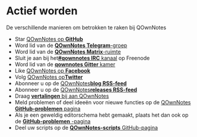 # Actief worden

De verschillende manieren om betrokken te raken bij QOwnNotes

- Star [QOwnNotes op **GitHub**](https://github.com/pbek/QOwnNotes)
- Word lid van de [ **QOwnNotes Telegram**-groep](https://t.me/QOwnNotes)
- Word lid van de [**QOwnNotes Matrix**-ruimte](https://app.element.io/#/room/#qownnotes:matrix.org)
- Sluit je aan bij het[**#qownnotes IRC** kanaal](https://kiwiirc.com/client/irc.freenode.net/#qownnotes) op Freenode
- Word lid van de [**qownnotes Gitter** kamer](https://gitter.im/qownnotes/qownnotes)
- Like [QOwnNotes op **Facebook**](https://www.facebook.com/QOwnNotes/)
- Volg [QOwnNotes op**Twitter**](https://twitter.com/QOwnNotes)
- Abonneer u op de [QOwnNotes**blog RSS-feed**](https://feeds.feedburner.com/QOwnNotesBlog)
- Abonneer u op de [QOwnNotes**releases RSS-feed**](https://feeds.feedburner.com/QOwnNotesReleases)
- Draag [**vertalingen** bij aan QOwnNotes](translation.md)
- Meld problemen of deel ideeën voor nieuwe functies op de [QOwnNotes **GitHub-problemen** pagina](https://github.com/pbek/QOwnNotes/issues)
- Als je een geweldig editorschema hebt gemaakt, plaats het dan ook op de [**GitHub-problemen** -pagina](https://github.com/pbek/QOwnNotes/issues)
- Deel uw scripts op de [**QOwnNotes-scripts** GitHub-pagina](https://github.com/qownnotes/scripts)
